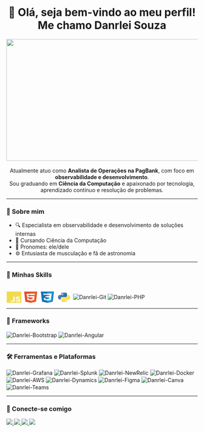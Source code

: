 <h1 align="center">
  👋 Olá, seja bem-vindo ao meu perfil! <br />
  Me chamo Danrlei Souza
</h1>

<div align="center">
  <img height="320em" width="840" src="https://mir-s3-cdn-cf.behance.net/project_modules/1400_opt_1/81bb4b165684019.640b6038d133e.gif"/>
</div>

<p align="center">
  Atualmente atuo como <strong>Analista de Operações na PagBank</strong>, com foco em <strong>observabilidade e desenvolvimento</strong>.<br />
  Sou graduando em <strong>Ciência da Computação</strong> e apaixonado por tecnologia, aprendizado contínuo e resolução de problemas.
</p>

---

### 👤 Sobre mim

- 🔍 Especialista em observabilidade e desenvolvimento de soluções internas  
- 📘 Cursando Ciência da Computação
- 💬 Pronomes: ele/dele  
- ⚙️ Entusiasta de musculação e fã de astronomia  

---

### 🚀 Minhas Skills

<div style="display: inline_block"><br>
  <img align="center" alt="Danrlei-Js" height="30" width="40" src="https://raw.githubusercontent.com/devicons/devicon/master/icons/javascript/javascript-plain.svg" />
  <img align="center" alt="Danrlei-HTML" height="30" width="40" src="https://raw.githubusercontent.com/devicons/devicon/master/icons/html5/html5-original.svg" />
  <img align="center" alt="Danrlei-CSS" height="30" width="40" src="https://raw.githubusercontent.com/devicons/devicon/master/icons/css3/css3-original.svg" />
  <img align="center" alt="Danrlei-Python" height="30" width="40" src="https://raw.githubusercontent.com/devicons/devicon/master/icons/python/python-original.svg" />
  <img align="center" alt="Danrlei-Git" height="30" width="40" src="https://git-scm.com/images/logos/downloads/Git-Icon-1788C.png" />
  <img align="center" alt="Danrlei-PHP" height="30" width="40" src="https://upload.wikimedia.org/wikipedia/commons/thumb/2/27/PHP-logo.svg/2560px-PHP-logo.svg.png" />
</div>

---

### 🧩 Frameworks

<div>
  <img align="center" alt="Danrlei-Bootstrap" height="30" width="40" src="https://upload.wikimedia.org/wikipedia/commons/thumb/b/b2/Bootstrap_logo.svg/1280px-Bootstrap_logo.svg.png" />
  <img align="center" alt="Danrlei-Angular" height="30" width="40" src="https://angular.io/assets/images/logos/angularjs/AngularJS-Shield.svg" />
</div>

---

### 🛠️ Ferramentas e Plataformas

<div>
  <img align="center" alt="Danrlei-Grafana" height="30" width="40" src="https://cdn.worldvectorlogo.com/logos/grafana.svg" />
  <img align="center" alt="Danrlei-Splunk" height="30" width="50" src="https://logos-world.net/wp-content/uploads/2022/11/Splunk-Emblem.png" />
  <img align="center" alt="Danrlei-NewRelic" height="30" width="40" src="https://newrelic.com/themes/custom/erno/assets/mediakit/new_relic_logo_vertical.png" />
  <img align="center" alt="Danrlei-Docker" height="30" width="40" src="https://logopng.com.br/logos/docker-27.png" />
  <img align="center" alt="Danrlei-AWS" height="30" width="40" src="https://5.imimg.com/data5/SELLER/Default/2021/8/NP/YN/DN/3775979/aws-logo.png" />
  <img align="center" alt="Danrlei-Dynamics" height="30" width="40" src="https://logolook.net/wp-content/uploads/2022/10/Dynamics-365-Emblem.png" />
  <img align="center" alt="Danrlei-Figma" height="30" width="40" src="https://pnghq.com/wp-content/uploads/figma-logo-png-free-unlimited-png-download-60875.png" />
  <img align="center" alt="Danrlei-Canva" height="30" width="40" src="https://logodownload.org/wp-content/uploads/2020/11/canva-logo.png" />
  <img align="center" alt="Danrlei-Teams" height="30" width="40" src="https://logodownload.org/wp-content/uploads/2021/08/microsoft-teams-logo-0.png" />
</div>

---

### 📲 Conecte-se comigo

<div>
  <a href="https://www.youtube.com/@souzadanrlei" target="_blank">
    <img src="https://img.shields.io/badge/YouTube-FF0000?style=for-the-badge&logo=youtube&logoColor=white" />
  </a>
  <a href="https://www.instagram.com/souzadanrlei/" target="_blank">
    <img src="https://img.shields.io/badge/-Instagram-%23E4405F?style=for-the-badge&logo=instagram&logoColor=white" />
  </a>
  <a href="mailto:danrleimentalista@gmail.com" target="_blank">
    <img src="https://img.shields.io/badge/-Gmail-%23333?style=for-the-badge&logo=gmail&logoColor=white" />
  </a>
  <a href="https://www.linkedin.com/in/danrlei-souza/" target="_blank">
    <img src="https://img.shields.io/badge/-LinkedIn-%230077B5?style=for-the-badge&logo=linkedin&logoColor=white" />
  </a>
</div>
